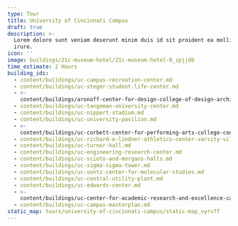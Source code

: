 ```yaml
---
type: Tour
title: University of Cincinnati Campus
draft: true
description: >-
  Lorem dolore sunt veniam deserunt minim duis id sit proident ea mollit velit
  irure.
icon: ''
image: buildings/21c-museum-hotel/21c-museum-hotel-0_zpjjdb
time_estimate: 2 Hours
building_ids:
  - content/buildings/uc-campus-recreation-center.md
  - content/buildings/uc-steger-student-life-center.md
  - >-
    content/buildings/aronoff-center-for-design-college-of-design-architecture-art-and-planning-daap.md
  - content/buildings/uc-tangeman-university-center.md
  - content/buildings/uc-nippert-stadium.md
  - content/buildings/uc-university-pavilion.md
  - >-
    content/buildings/uc-corbett-center-for-performing-arts-college-conservatory-of-music.md
  - content/buildings/uc-richard-e-lindner-athletics-center-varsity-village.md
  - content/buildings/uc-turner-hall.md
  - content/buildings/uc-engineering-research-center.md
  - content/buildings/uc-scioto-and-morgans-halls.md
  - content/buildings/uc-sigma-sigma-tower.md
  - content/buildings/uc-vontz-center-for-molecular-studies.md
  - content/buildings/uc-central-utility-plant.md
  - content/buildings/uc-edwards-center.md
  - >-
    content/buildings/uc-center-for-academic-research-and-excellence-care-crawley-building.md
  - content/buildings/uc-campus-masterplan.md
static_map: tours/university-of-cincinnati-campus/static-map_vyrv7f
---
```

